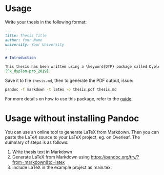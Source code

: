 # Usage

Write your thesis in the following format:

```markdown
---
title: Thesis Title
author: Your Name
university: Your University
---

# Introduction

This thesis has been written using a \keyword{DTP} package called Dyplom-Pro
[^k_dyplom-pro_2019].

```

Save it to file `thesis.md`, then to generate the PDF output, issue:

```bash
pandoc -f markdown -t latex -o thesis.pdf thesis.md
```

For more details on how to use this package, refer to the [guide](guide.md).

# Usage without installing Pandoc

You can use an online tool to generate LaTeX from Markdown. Then you can paste
the LaTeX source to your LaTeX project, eg. on Overleaf. The summary of steps
is as follows:

1. Write thesis text in Markdown
2. Generate LaTeX from Markdown using
   https://pandoc.org/try/?from=markdown&to=latex
3. Include LaTeX in the example project as main.tex.
